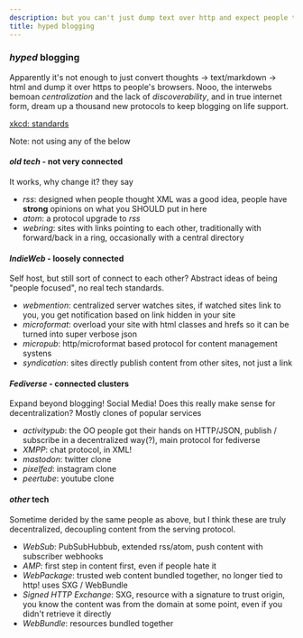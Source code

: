 ```yaml
---
description: but you can't just dump text over http and expect people to read it
title: hyped blogging
---
```


### _hyped_ blogging

Apparently it's not enough to just convert
thoughts -> text/markdown -> html and dump it over https to people's browsers.
Nooo, the interwebs bemoan _centralization_ and the lack of _discoverability_,
and in true internet form,
dream up a thousand new protocols to keep blogging on life support.

[xkcd: standards](https://xkcd.com/927/)

Note: not using any of the below

#### _old tech_ - not very connected

It works, why change it? they say

- _rss_: designed when people thought XML was a good idea,
  people have **strong** opinions on what you SHOULD put in here
- _atom_: a protocol upgrade to _rss_
- _webring_: sites with links pointing to each other,
  traditionally with forward/back in a ring,
  occasionally with a central directory

#### _IndieWeb_ - loosely connected

Self host, but still sort of connect to each other?
Abstract ideas of being "people focused",
no real tech standards.

- _webmention_: centralized server watches sites,
  if watched sites link to you, you get notification based on link hidden in your site
- _microformat_: overload your site with html classes and hrefs
  so it can be turned into super verbose json
- _micropub_: http/microformat based protocol for content management systens
- _syndication_: sites directly publish content from other sites, not just a link

#### _Fediverse_ - connected clusters

Expand beyond blogging!
Social Media!
Does this really make sense for decentralization?
Mostly clones of popular services

- _activitypub_: the OO people got their hands on HTTP/JSON,
  publish / subscribe in a decentralized way(?),
  main protocol for fediverse
- _XMPP_: chat protocol, in XML!
- _mastodon_: twitter clone
- _pixelfed_: instagram clone
- _peertube_: youtube clone

#### _other_ tech

Sometime derided by the same people as above,
but I think these are truly decentralized,
decoupling content from the serving protocol.

- _WebSub_: PubSubHubbub, extended rss/atom, push content with subscriber webhooks
- _AMP_: first step in content first, even if people hate it
- _WebPackage_: trusted web content bundled together, no longer tied to http!
  uses SXG / WebBundle
- _Signed HTTP Exchange_: SXG, resource with a signature to trust origin,
  you know the content was from the domain at some point, even if you didn't retrieve it directly
- _WebBundle_: resources bundled together
